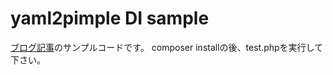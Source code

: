 yaml2pimple DI sample
======

[ブログ記事](http://kkkdev.hatenablog.com/entry/2016/07/10/111158)のサンプルコードです。
composer installの後、test.phpを実行して下さい。

